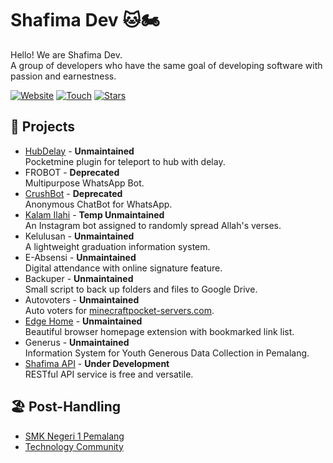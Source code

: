 # Shafima Dev :cat::motorcycle:

Hello! We are Shafima Dev.<br/>
A group of developers who have the same goal of developing software with passion and earnestness.

[![Website](https://img.shields.io/website?label=Website&logo=google-chrome&style=flat-square&down_color=lightgrey&down_message=Down&up_color=blue&up_message=Up&url=https%3A%2F%2Fsdev.web.id)](https://sdev.web.id)
[![Touch](https://img.shields.io/badge/Touch-%23c71610.svg?&style=flat-square&logo=gmail&logoColor=white)](mailto:touch@sdev.web.id)
[![Stars](https://img.shields.io/github/stars/sProDev?label=Stars&logo=github&style=flat-square)](https://github.com/sProDev)

## :construction: Projects

- [HubDelay](https://github.com/sProDev/HubDelay) - **Unmaintained**<br/>
  Pocketmine plugin for teleport to hub with delay.
- FROBOT - **Deprecated**<br/>
  Multipurpose WhatsApp Bot.
- [CrushBot](https://github.com/sProDev/CrushBot) - **Deprecated**<br/>
  Anonymous ChatBot for WhatsApp.
- [Kalam Ilahi](https://www.instagram.com/kalam.ilahi_) - **Temp Unmaintained**<br/>
  An Instagram bot assigned to randomly spread Allah's verses.
- Kelulusan - **Unmaintained**<br/>
  A lightweight graduation information system.
- E-Absensi - **Unmaintained**<br/>
  Digital attendance with online signature feature.
- Backuper - **Unmaintained**<br/>
  Small script to back up folders and files to Google Drive.
- Autovoters - **Unmaintained**<br/>
  Auto voters for [minecraftpocket-servers.com](https://minecraftpocket-servers.com).
- [Edge Home](https://github.com/sProDev/edge-home) - **Unmaintained**<br/>
  Beautiful browser homepage extension with bookmarked link list.
- Generus - **Unmaintained**<br/>
  Information System for Youth Generous Data Collection in Pemalang.
- [Shafima API](https://docs.sdev.web.id) - **Under Development**<br/>
  RESTful API service is free and versatile.

## :beach_umbrella: Post-Handling

- [SMK Negeri 1 Pemalang](https://github.com/smkn1pml)
- [Technology Community](https://github.com/tecopro)

